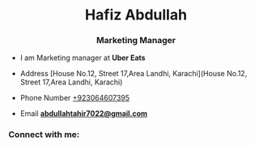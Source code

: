 <h1 align="center">Hafiz Abdullah</h1>
<h3 align="center">Marketing Manager</h3>

- I am Marketing manager at **Uber Eats**

- Address [House No.12, Street 17,Area Landhi, Karachi](House No.12, Street 17,Area Landhi, Karachi)

- Phone Number [+923064607395](+923064607395)

- Email **abdullahtahir7022@gmail.com**

<h3 align="left">Connect with me:</h3>
<p align="left">
</p>
